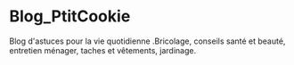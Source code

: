 # Blog_PtitCookie
Blog d'astuces pour la vie quotidienne .Bricolage, conseils santé et beauté, entretien ménager, taches et vêtements, jardinage.
